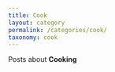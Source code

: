 ```yaml
---
title: Cook
layout: category
permalink: /categories/cook/
taxonomy: cook
---
```

Posts about **Cooking**